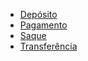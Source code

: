 * [Depósito](https://github.com/nettof/ufc-aps-4bank/blob/master/activity_diagrams/Dep%C3%B3sito.png)
* [Pagamento](https://github.com/nettof/ufc-aps-4bank/blob/master/activity_diagrams/Pagamento.png)
* [Saque](https://github.com/nettof/ufc-aps-4bank/blob/master/activity_diagrams/Saque.png)
* [Transferência](https://github.com/nettof/ufc-aps-4bank/blob/master/activity_diagrams/Tranfer%C3%AAncia.png)
